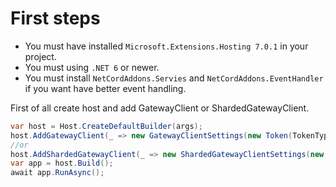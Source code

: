 # First steps

- You must have installed `Microsoft.Extensions.Hosting 7.0.1` in your project.
- You must using `.NET 6` or newer.
- You must install `NetCordAddons.Servies` and `NetCordAddons.EventHandler` if you want have better event handling.

First of all create host and add GatewayClient or ShardedGatewayClient.
```csharp
var host = Host.CreateDefaultBuilder(args);
host.AddGatewayClient(_ => new GatewayClientSettings(new Token(TokenType.Bot, "Your token")))
//or 
host.AddShardedGatewayClient(_ => new ShardedGatewayClientSettings(new Token(TokenType.Bot, "Your token")))
var app = host.Build();
await app.RunAsync();
```
